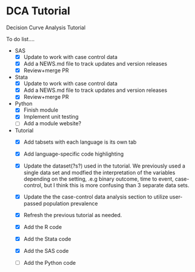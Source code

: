 # DCA Tutorial

<!-- badges: start -->

<!-- badges: end -->

Decision Curve Analysis Tutorial 

To do list....
- SAS
    - [X] Update to work with case control data
    - [X] Add a NEWS.md file to track updates and version releases
    - [X] Review+merge PR
- Stata
    - [X] Update to work with case control data
    - [X] Add a NEWS.md file to track updates and version releases
    - [X] Review+merge PR
- Python
    - [X] Finish module
    - [X] Implement unit testing
    - [ ] Add a module website?
- Tutorial
    - [X] Add tabsets with each language is its own tab
    - [X] Add language-specific code highlighting
    - [X] Update the dataset(?s?) used in the tutorial. We previously used a single data set and modfied the interpretation of the variables depending on the setting, .e.g binary outcome, time to event, case-control, but I think this is more confusing than 3 separate data sets.
    - [X] Update the the case-control data analysis section to utilize user-passed population prevalence
    - [X] Refresh the previous tutorial as needed.
    - [X] Add the R code
    - [X] Add the Stata code
    - [X] Add the SAS code
    - [ ] Add the Python code

